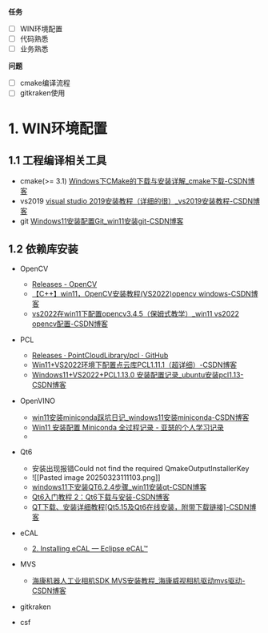 **任务**
- [ ] WIN环境配置
- [ ] 代码熟悉
- [ ] 业务熟悉

**问题**
- [ ] cmake编译流程
- [ ] gitkraken使用
# 1. WIN环境配置

## 1.1 工程编译相关工具
- cmake(>= 3.1) [Windows下CMake的下载与安装详解_cmake下载-CSDN博客](https://blog.csdn.net/didi_ya/article/details/123029415)
- vs2019 [visual studio 2019安装教程（详细的很）_vs2019安装教程-CSDN博客](https://blog.csdn.net/YSJ367635984/article/details/104648941)
- git [Windows11安装配置Git_win11安装git-CSDN博客](https://blog.csdn.net/qq_39656068/article/details/132706520)

## 1.2 依赖库安装

- OpenCV 
	- [Releases - OpenCV](https://opencv.org/releases/)
	- [【C++】win11，OpenCV安装教程(VS2022)opencv windows-CSDN博客](https://blog.csdn.net/weixin_47040861/article/details/136062059)
	- [vs2022在win11下配置opencv3.4.5（保姆式教学）_win11 vs2022 opencv配置-CSDN博客](https://blog.csdn.net/Burp_Boom/article/details/124163830)
- PCL
	- [Releases · PointCloudLibrary/pcl · GitHub](https://github.com/PointCloudLibrary/pcl/releases?page=3)
	- [Win11+VS2022环境下配置点云库PCL1.11.1（超详细）-CSDN博客](https://blog.csdn.net/weixin_45303602/article/details/139770073)
	- [Windows11+VS2022+PCL1.13.0 安装配置记录_ubuntu安装pcl1.13-CSDN博客](https://blog.csdn.net/m0_50910915/article/details/128651063)
- OpenVINO
	- [win11安装miniconda踩坑日记_windows11安装miniconda-CSDN博客](https://blog.csdn.net/Loveful/article/details/132412037)
	- [Win11 安装配置 Miniconda 全过程记录 - 亚瑟的个人学习记录](https://gis-xh.github.io/my-note/python/01conda/Win11-Miniconda-install/)
	- 
- Qt6
	- 安装出现报错Could not find the required QmakeOutputInstallerKey
	- ![[Pasted image 20250323111103.png]]
	- [windows11下安装QT6.2.4步骤_win11安装qt-CSDN博客](https://blog.csdn.net/qq_36648164/article/details/133820780)
	- [Qt6入门教程 2：Qt6下载与安装-CSDN博客](https://blog.csdn.net/caoshangpa/article/details/135420524)
	- [QT下载、安装详细教程[Qt5.15及Qt6在线安装，附带下载链接]-CSDN博客](https://blog.csdn.net/weixin_44011863/article/details/135755443)
- eCAL
	- [2. Installing eCAL — Eclipse eCAL™](https://eclipse-ecal.github.io/ecal/stable/getting_started/setup.html)
- MVS
	- [海康机器人工业相机SDK MVS安装教程_海康威视相机驱动mvs驱动-CSDN博客](https://blog.csdn.net/qq_30150579/article/details/132545466)
- gitkraken

- csf



